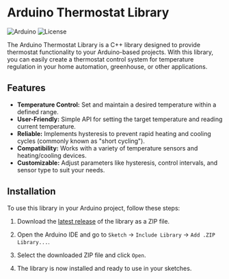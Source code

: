 # Arduino Thermostat Library

![Arduino](https://img.shields.io/badge/Arduino-Compatible-brightgreen.svg)
![License](https://img.shields.io/badge/License-MIT-blue.svg)

The Arduino Thermostat Library is a C++ library designed to provide thermostat functionality to your Arduino-based projects. With this library, you can easily create a thermostat control system for temperature regulation in your home automation, greenhouse, or other applications.

## Features

- **Temperature Control:** Set and maintain a desired temperature within a defined range.
- **User-Friendly:** Simple API for setting the target temperature and reading current temperature.
- **Reliable:** Implements hysteresis to prevent rapid heating and cooling cycles (commonly known as "short cycling").
- **Compatibility:** Works with a variety of temperature sensors and heating/cooling devices.
- **Customizable:** Adjust parameters like hysteresis, control intervals, and sensor type to suit your needs.

## Installation

To use this library in your Arduino project, follow these steps:

1. Download the [latest release](https://github.com/SamuelFoc/AutoHeating) of the library as a ZIP file.

2. Open the Arduino IDE and go to `Sketch` -> `Include Library` -> `Add .ZIP Library...`.

3. Select the downloaded ZIP file and click `Open`.

4. The library is now installed and ready to use in your sketches.
